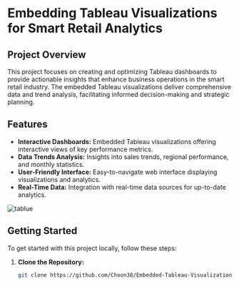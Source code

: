 # Embedding Tableau Visualizations for Smart Retail Analytics

## Project Overview

This project focuses on creating and optimizing Tableau dashboards to provide actionable insights that enhance business operations in the smart retail industry. The embedded Tableau visualizations deliver comprehensive data and trend analysis, facilitating informed decision-making and strategic planning.

## Features

- **Interactive Dashboards:** Embedded Tableau visualizations offering interactive views of key performance metrics.
- **Data Trends Analysis:** Insights into sales trends, regional performance, and monthly statistics.
- **User-Friendly Interface:** Easy-to-navigate web interface displaying visualizations and analytics.
- **Real-Time Data:** Integration with real-time data sources for up-to-date analytics.

![tablue](https://github.com/user-attachments/assets/98af13b2-e418-48c1-afff-69c4581687b7)





## Getting Started

To get started with this project locally, follow these steps:

1. **Clone the Repository:**

   ```bash
   git clone https://github.com/Choon38/Embedded-Tableau-Visualizations-for-Smart-Retail-Analytics.git
